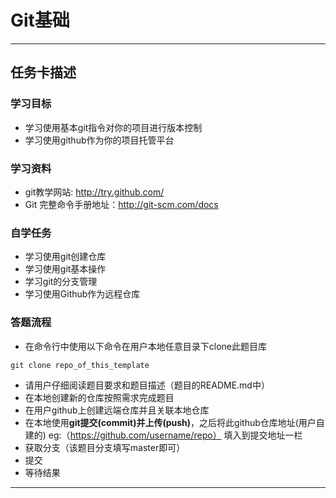 # Git基础
-----------------------------------------------

## 任务卡描述

### 学习目标
- 学习使用基本git指令对你的项目进行版本控制
- 学习使用github作为你的项目托管平台

### 学习资料
- git教学网站: http://try.github.com/
- Git 完整命令手册地址：http://git-scm.com/docs

### 自学任务
- 学习使用git创建仓库
- 学习使用git基本操作
- 学习git的分支管理
- 学习使用Github作为远程仓库

### 答题流程
- 在命令行中使用以下命令在用户本地任意目录下clone此题目库
```
git clone repo_of_this_template
```
- 请用户仔细阅读题目要求和题目描述（题目的README.md中）
- 在本地创建新的仓库按照需求完成题目
- 在用户github上创建远端仓库并且关联本地仓库
- 在本地使用**git提交(commit)**并**上传(push)**，之后将此github仓库地址(用户自建的) eg:（https://github.com/username/repo） 填入到提交地址一栏 
- 获取分支（该题目分支填写master即可）
- 提交
- 等待结果
---------------------------------------------------------------------------
